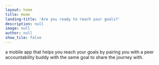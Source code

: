 ```yaml
---
layout: home
title: Home
landing-title: 'Are you ready to reach your goals?'
description: null
image: null
author: null
show_tile: false
---
```


a mobile app that helps you reach your goals by pairing you with a peer accountability buddy with the same goal to share the journey with. 
